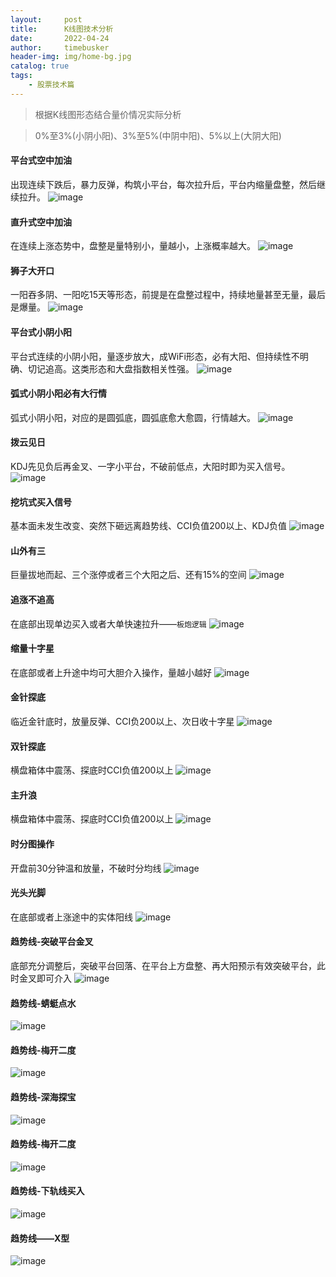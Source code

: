 ```yaml
---
layout:     post
title:      K线图技术分析
date:       2022-04-24
author:     timebusker
header-img: img/home-bg.jpg
catalog: true
tags:
    - 股票技术篇
---  
```


> 根据K线图形态结合量价情况实际分析

> 0%至3%(小阴小阳)、3%至5%(中阴中阳)、5%以上(大阴大阳)

#### 平台式空中加油
出现连续下跌后，暴力反弹，构筑小平台，每次拉升后，平台内缩量盘整，然后继续拉升。
![image](img/Z笔记附件/2022-04-24-K线图技术分析_image_1.jpg)  

#### 直升式空中加油
在连续上涨态势中，盘整是量特别小，量越小，上涨概率越大。
![image](img/Z笔记附件/2022-04-24-K线图技术分析_image_2.jpg)  

#### 狮子大开口
一阳吞多阴、一阳吃15天等形态，前提是在盘整过程中，持续地量甚至无量，最后是爆量。
![image](img/Z笔记附件/2022-04-24-K线图技术分析_image_3.jpg)  


#### 平台式小阴小阳
平台式连续的小阴小阳，量逐步放大，成WiFi形态，必有大阳、但持续性不明确、切记追高。这类形态和大盘指数相关性强。
![image](img/Z笔记附件/2022-04-24-K线图技术分析_image_4.jpg)  


#### 弧式小阴小阳必有大行情
弧式小阴小阳，对应的是圆弧底，圆弧底愈大愈圆，行情越大。
![image](img/Z笔记附件/2022-04-24-K线图技术分析_image_5.jpg)  


#### 拨云见日
KDJ先见负后再金叉、一字小平台，不破前低点，大阳时即为买入信号。
![image](img/Z笔记附件/2022-04-24-K线图技术分析_image_6.jpg)  


#### 挖坑式买入信号
基本面未发生改变、突然下砸远离趋势线、CCI负值200以上、KDJ负值
![image](img/Z笔记附件/2022-04-24-K线图技术分析_image_7.jpg)  


#### 山外有三
巨量拔地而起、三个涨停或者三个大阳之后、还有15%的空间
![image](img/Z笔记附件/2022-04-24-K线图技术分析_image_8.jpg)  


#### 追涨不追高
在底部出现单边买入或者大单快速拉升——`板炮逻辑`
![image](img/Z笔记附件/2022-04-24-K线图技术分析_image_9.jpg)  


#### 缩量十字星
在底部或者上升途中均可大胆介入操作，量越小越好
![image](img/Z笔记附件/2022-04-24-K线图技术分析_image_10.jpg)  


#### 金针探底
临近金针底时，放量反弹、CCI负200以上、次日收十字星
![image](img/Z笔记附件/2022-04-24-K线图技术分析_image_11.jpg)  


#### 双针探底
横盘箱体中震荡、探底时CCI负值200以上
![image](img/Z笔记附件/2022-04-24-K线图技术分析_image_12.jpg)  


#### 主升浪
横盘箱体中震荡、探底时CCI负值200以上
![image](img/Z笔记附件/2022-04-24-K线图技术分析_image_13.jpg)  


#### 时分图操作
开盘前30分钟温和放量，不破时分均线
![image](img/Z笔记附件/2022-04-24-K线图技术分析_image_14.jpg)  


#### 光头光脚
在底部或者上涨途中的实体阳线
![image](img/Z笔记附件/2022-04-24-K线图技术分析_image_15.jpg)  


#### 趋势线-突破平台金叉
底部充分调整后，突破平台回落、在平台上方盘整、再大阳预示有效突破平台，此时金叉即可介入
![image](img/Z笔记附件/2022-04-24-K线图技术分析_image_16.jpg)  


#### 趋势线-蜻蜓点水
![image](img/Z笔记附件/2022-04-24-K线图技术分析_image_17.jpg)  


#### 趋势线-梅开二度
![image](img/Z笔记附件/2022-04-24-K线图技术分析_image_18.jpg)  



#### 趋势线-深海探宝
![image](img/Z笔记附件/2022-04-24-K线图技术分析_image_19.jpg)  



#### 趋势线-梅开二度
![image](img/Z笔记附件/2022-04-24-K线图技术分析_image_18.jpg)  



#### 趋势线-下轨线买入
![image](img/Z笔记附件/2022-04-24-K线图技术分析_image_20.jpg)  



#### 趋势线——X型
![image](img/Z笔记附件/2022-04-24-K线图技术分析_image_21.jpg)  